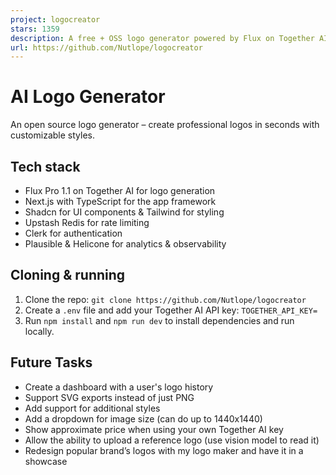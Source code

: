 ```yaml
---
project: logocreator
stars: 1359
description: A free + OSS logo generator powered by Flux on Together AI
url: https://github.com/Nutlope/logocreator
---
```


AI Logo Generator
=================

An open source logo generator – create professional logos in seconds with customizable styles.

Tech stack
----------

-   Flux Pro 1.1 on Together AI for logo generation
-   Next.js with TypeScript for the app framework
-   Shadcn for UI components & Tailwind for styling
-   Upstash Redis for rate limiting
-   Clerk for authentication
-   Plausible & Helicone for analytics & observability

Cloning & running
-----------------

1.  Clone the repo: `git clone https://github.com/Nutlope/logocreator`
2.  Create a `.env` file and add your Together AI API key: `TOGETHER_API_KEY=`
3.  Run `npm install` and `npm run dev` to install dependencies and run locally.

Future Tasks
------------

-   Create a dashboard with a user's logo history
-   Support SVG exports instead of just PNG
-   Add support for additional styles
-   Add a dropdown for image size (can do up to 1440x1440)
-   Show approximate price when using your own Together AI key
-   Allow the ability to upload a reference logo (use vision model to read it)
-   Redesign popular brand’s logos with my logo maker and have it in a showcase
